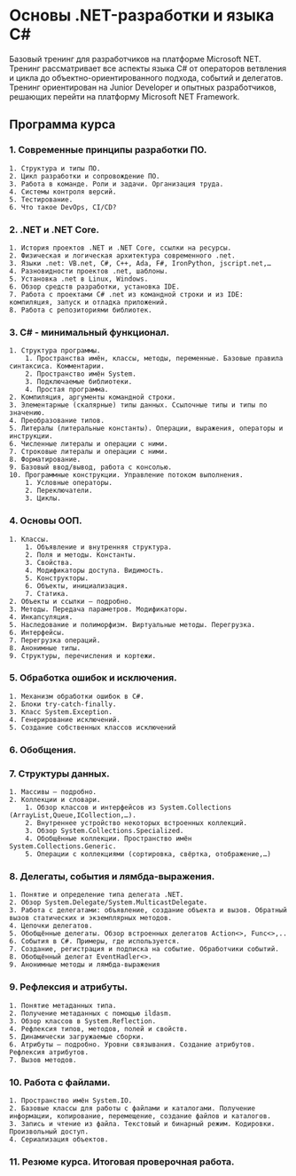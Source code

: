 # Основы .NET-разработки и языка C#

Базовый тренинг для разработчиков на платформе Microsoft NET. Тренинг рассматривает все аспекты языка C# от операторов ветвления и цикла 
до объектно-ориентированного подхода, событий и делегатов. Тренинг ориентирован на Junior Developer и опытных разработчиков, 
решающих перейти на платформу Microsoft NET Framework.

## Программа курса

### 1.	Современные принципы разработки ПО.
    1. Структура и типы ПО.
    2. Цикл разработки и сопровождение ПО.
    3. Работа в команде. Роли и задачи. Организация труда. 
    4. Системы контроля версий.
    5. Тестирование.
    6. Что такое DevOps, CI/CD?

### 2.	.NET и .NET Core. 
    1. История проектов .NET и .NET Core, ссылки на ресурсы.
    2. Физическая и логическая архитектура современного .net.
    3. Языки .net: VB.net, C#, C++, Ada, F#, IronPython, jscript.net,…
    4. Разновидности проектов .net, шаблоны.
    5. Установка .net в Linux, Windows.
    6. Обзор средств разработки, установка IDE. 
    7. Работа с проектами C# .net из командной строки и из IDE: компиляция, запуск и отладка приложений.
    8. Работа с репозиториями библиотек.


### 3. C# - минимальный функционал.
    1. Структура программы. 
        1. Пространства имён, классы, методы, переменные. Базовые правила синтаксиса. Комментарии.
        2. Пространство имён System.
        3. Подключаемые библиотеки.
        4. Простая программа.
    2. Компиляция, аргументы командной строки.
    3. Элементарные (скалярные) типы данных. Ссылочные типы и типы по значению.
    4. Преобразование типов.
    5. Литералы (литеральные константы). Операции, выражения, операторы и инструкции.
    6. Численные литералы и операции с ними.
    7. Строковые литералы и операции с ними.
    8. Форматирование.
    9. Базовый ввод/вывод, работа с консолью.
    10. Программные конструкции. Управление потоком выполнения.
        1. Условные операторы.
        2. Переключатели.
        3. Циклы.

### 4. Основы ООП.
    1. Классы.
        1. Объявление и внутренняя структура.
        2. Поля и методы. Константы.
        3. Свойства.
        4. Модификаторы доступа. Видимость.
        5. Конструкторы.
        6. Объекты, инициализация.
        7. Статика.
    2. Объекты и ссылки – подробно.
    3. Методы. Передача параметров. Модификаторы.
    4. Инкапсуляция.
    5. Наследование и полиморфизм. Виртуальные методы. Перегрузка.
    6. Интерфейсы.
    7. Перегрузка операций.
    8. Анонимные типы.
    9. Структуры, перечисления и кортежи.

### 5. Обработка ошибок и исключения.
    1. Механизм обработки ошибок в C#.
    2. Блоки try-catch-finally.
    3. Класс System.Exception.
    4. Генерирование исключений.
    5. Создание собственных классов исключений

### 6. Обобщения.

### 7. Структуры данных.
    1. Массивы – подробно.
    2. Коллекции и словари.
        1. Обзор классов и интерфейсов из System.Collections (ArrayList,Queue,ICollection,…).
        2. Внутреннее устройство некоторых встроенных коллекций.
        3. Обзор System.Collections.Specialized.
        4. Обобщённые коллекции. Пространство имён System.Collections.Generic.
        5. Операции с коллекциями (сортировка, свёртка, отображение,…)

### 8. Делегаты, события и лямбда-выражения.
    1. Понятие и определение типа делегата .NET.
    2. Обзор System.Delegate/System.MulticastDelegate.
    3. Работа с делегатами: объявление, создание объекта и вызов. Обратный вызов статических и экземплярных методов.
    4. Цепочки делегатов.
    5. Обобщённые делегаты. Обзор встроенных делегатов Action<>, Func<>,..
    6. События в C#. Примеры, где используется.
    7. Создание, регистрация и подписка на событие. Обработчики событий.
    8. Обобщённый делегат EventHadler<>.
    9. Анонимные методы и лямбда-выражения

### 9. Рефлексия и атрибуты.
    1. Понятие метаданных типа.
    2. Получение метаданных с помощью ildasm.
    3. Обзор классов в System.Reflection.
    4. Рефлексия типов, методов, полей и свойств.
    5. Динамически загружаемые сборки.
    6. Атрибуты – подробно. Уровни связывания. Создание атрибутов. Рефлексия атрибутов. 
    7. Вызов методов.

### 10. Работа с файлами.
    1. Пространство имён System.IO.
    2. Базовые классы для работы с файлами и каталогами. Получение информации, копирование, перемещение, создание файлов и каталогов.
    3. Запись и чтение из файла. Текстовый и бинарный режим. Кодировки. Произвольный доступ.
    4. Сериализация объектов.

### 11.	Резюме курса. Итоговая проверочная работа.


